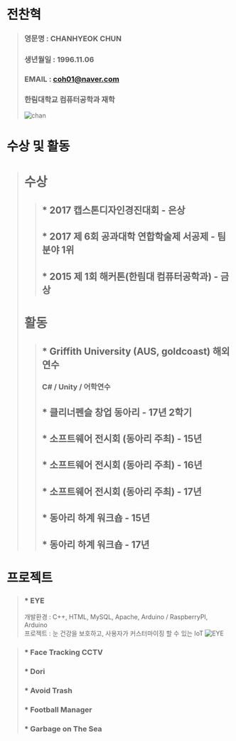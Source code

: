 # 전찬혁
> ### 영문명 : CHANHYEOK CHUN
> ### 생년월일 : 1996.11.06
> ### EMAIL : coh01@naver.com
> ### 한림대학교 컴퓨터공학과 재학
> ![chan](https://user-images.githubusercontent.com/34766471/117864170-77a1d100-b2cf-11eb-80e8-992682bd330a.png)

# 수상 및 활동
> # 수상
> > ## * 2017 캡스톤디자인경진대회 - 은상
> > ## * 2017 제 6회 공과대학 연합학술제 서공제 - 팀분야 1위
> > ## * 2015 제 1회 해커톤(한림대 컴퓨터공학과) - 금상
> # 활동
> > ## * Griffith University (AUS, goldcoast) 해외연수
> > ### C# / Unity / 어학연수
> > ## * 클리너펜슬 창업 동아리 - 17년 2학기
> > ## * 소프트웨어 전시회 (동아리 주최) - 15년
> > ## * 소프트웨어 전시회 (동아리 주최) - 16년
> > ## * 소프트웨어 전시회 (동아리 주최) - 17년
> > ## * 동아리 하계 워크숍 - 15년
> > ## * 동아리 하계 워크숍 - 17년

# 프로젝트
> ### * EYE
> 개발환경 : C++, HTML, MySQL, Apache, Arduino / RaspberryPI, Arduino\
> 프로젝트 : 눈 건강을 보호하고, 사용자가 커스터마이징 할 수 있는 IoT
> ![EYE](https://user-images.githubusercontent.com/34766471/117863838-27c30a00-b2cf-11eb-9336-89856120ef79.png)

> ### * Face Tracking CCTV
> ### * Dori
> ### * Avoid Trash
> ### * Football Manager
> ### * Garbage on The Sea
